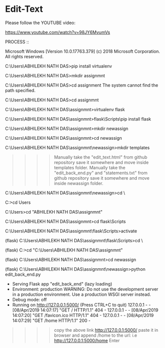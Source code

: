 # Edit-Text

Please follow the YOUTUBE video: 

https://www.youtube.com/watch?v=98JY6MvumVs


PROCESS ::

Microsoft Windows [Version 10.0.17763.379]
(c) 2018 Microsoft Corporation. All rights reserved.

C:\Users\ABHILEKH NATH DAS>pip install virtualenv

C:\Users\ABHILEKH NATH DAS>mkdir assignmnt

C:\Users\ABHILEKH NATH DAS>cd assignment
The system cannot find the path specified.

C:\Users\ABHILEKH NATH DAS>cd assignmnt

C:\Users\ABHILEKH NATH DAS\assignmnt>virtualenv flask

C:\Users\ABHILEKH NATH DAS\assignmnt>flask\Scripts\pip install flask

C:\Users\ABHILEKH NATH DAS\assignmnt>mkdir newassign

C:\Users\ABHILEKH NATH DAS\assignmnt>cd newassign

C:\Users\ABHILEKH NATH DAS\assignmnt\newassign>mkdir templates




>>>> Manually take the "edit_text.html" from github repository save it somewhere and move inside templates folder.
>>>> Manually take the "edit_back_end.py" and "statements.txt" from github repository save it somewhere and move inside newassign folder.





C:\Users\ABHILEKH NATH DAS\assignmnt\newassign>cd \

C:\>cd Users

C:\Users>cd "ABHILEKH NATH DAS\assignmnt"

C:\Users\ABHILEKH NATH DAS\assignmnt>cd flask\Scripts

C:\Users\ABHILEKH NATH DAS\assignmnt\flask\Scripts>activate

(flask) C:\Users\ABHILEKH NATH DAS\assignmnt\flask\Scripts>cd \

(flask) C:\>cd "C:\Users\ABHILEKH NATH DAS\assignmnt"

(flask) C:\Users\ABHILEKH NATH DAS\assignmnt>cd newassign

(flask) C:\Users\ABHILEKH NATH DAS\assignmnt\newassign>python edit_back_end.py
 * Serving Flask app "edit_back_end" (lazy loading)
 * Environment: production
   WARNING: Do not use the development server in a production environment.
   Use a production WSGI server instead.
 * Debug mode: off
 * Running on http://127.0.0.1:5000/ (Press CTRL+C to quit)
127.0.0.1 - - [08/Apr/2019 14:07:17] "GET / HTTP/1.1" 404 -
127.0.0.1 - - [08/Apr/2019 14:07:20] "GET /favicon.ico HTTP/1.1" 404 -
127.0.0.1 - - [08/Apr/2019 14:07:29] "GET /home HTTP/1.1" 200 -


>>>> copy the above link http://127.0.0.1:5000/ paste it in browser and append /home to the url:
      i.e  http://127.0.0.1:5000/home
	 Enter
